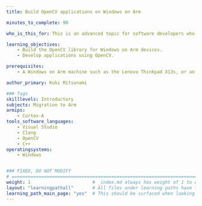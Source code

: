 ```yaml
---
title: Build OpenCV applications on Windows on Arm

minutes_to_complete: 90

who_is_this_for: This is an advanced topic for software developers who want to use OpenCV with Windows on Arm devices.

learning_objectives: 
    - Build the OpenCV library for Windows on Arm devices.
    - Develop applications using OpenCV.

prerequisites:
    - A Windows on Arm machine such as the Lenovo Thinkpad X13s, or an [Azure virtual machine](/learning-paths/cross-platform/woa_azure/).

author_primary: Koki Mitsunami

### Tags
skilllevels: Introductory
subjects: Migration to Arm
armips:
    - Cortex-A
tools_software_languages:
    - Visual Studio
    - Clang
    - OpenCV
    - C++
operatingsystems:
    - Windows


### FIXED, DO NOT MODIFY
# ================================================================================
weight: 1                       # _index.md always has weight of 1 to order correctly
layout: "learningpathall"       # All files under learning paths have this same wrapper
learning_path_main_page: "yes"  # This should be surfaced when looking for related content. Only set for _index.md of learning path content.
---
```


